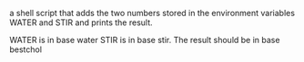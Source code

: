  a shell script that adds the two numbers stored in the environment variables WATER and STIR and prints the result.

WATER is in base water
STIR is in base stir.
The result should be in base bestchol
